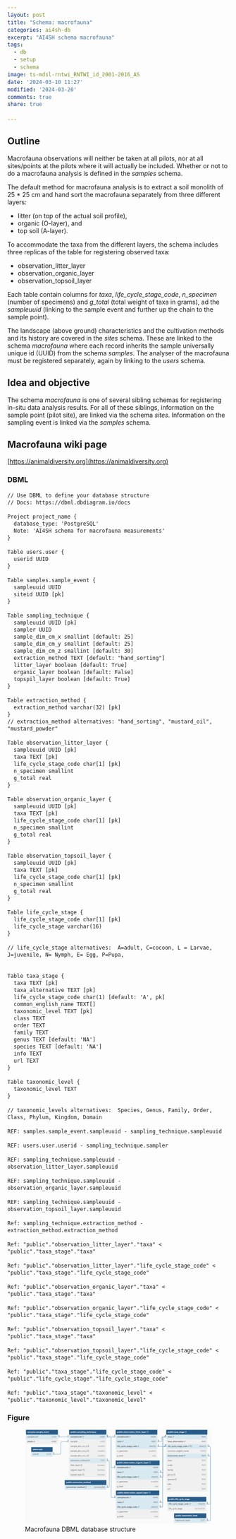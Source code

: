 ```yaml
---
layout: post
title: "Schema: macrofauna"
categories: ai4sh-db
excerpt: "AI4SH schema macrofauna"
tags:
  - db
  - setup
  - schema
image: ts-mdsl-rntwi_RNTWI_id_2001-2016_AS
date: '2024-03-10 11:27'
modified: '2024-03-20'
comments: true
share: true

---
```


## Outline

Macrofauna observations will neither be taken at all pilots, nor at all sites/points at the pilots where it will actually be included. Whether or not to do a macrofauna analysis is defined in the _samples_ schema.

The default method for macrofauna analysis is to extract a soil monolith of 25 * 25 cm and hand sort the macrofauna separately from three different layers:

- litter (on top of the actual soil profile),
- organic (O-layer), and
- top soil (A-layer).

To accommodate the taxa from the different layers, the schema includes three replicas of the table for registering observed taxa:

- observation_litter_layer
- observation_organic_layer
- observation_topsoil_layer

Each table contain columns for _taxa_, _life_cycle_stage_code_, _n_specimen_ (number of specimens) and _g_total_ (total weight of taxa in grams), ad the _sampleuuid_ (linking to the sample event and further up the chain to the sample point).

The landscape (above ground) characteristics and the cultivation methods and its history are covered in the _sites_ schema. These are linked to the schema _macrofauna_ where each record inherits the sample universally unique id (UUID) from the schema _samples_. The analyser of the macrofauna must be registered separately, again by linking to the _users_ schema.

## Idea and objective

The schema _macrofauna_ is one of several sibling schemas for registering in-situ data analysis results. For all of these siblings, information on the sample point (pilot site), are linked via the schema _sites_. Information on the sampling event is linked via the _samples_ schema.


## Macrofauna wiki page

[https://animaldiversity.org](https://animaldiversity.org)

### DBML

```
// Use DBML to define your database structure
// Docs: https://dbml.dbdiagram.io/docs

Project project_name {
  database_type: 'PostgreSQL'
  Note: 'AI4SH schema for macrofauna measurements'
}

Table users.user {
  userid UUID
}

Table samples.sample_event {
  sampleuuid UUID
  siteid UUID [pk]
}

Table sampling_technique {
  sampleuuid UUID [pk]
  sampler UUID
  sample_dim_cm_x smallint [default: 25]
  sample_dim_cm_y smallint [default: 25]
  sample_dim_cm_z smallint [default: 30]
  extraction_method TEXT [default: "hand_sorting"]
  litter_layer boolean [default: True]
  organic_layer boolean [default: False]
  topspil_layer boolean [default: True]
}

Table extraction_method {
  extraction_method varchar(32) [pk]
}
// extraction_method alternatives: "hand_sorting", "mustard_oil", "mustard_powder"

Table observation_litter_layer {
  sampleuuid UUID [pk]
  taxa TEXT [pk]
  life_cycle_stage_code char[1] [pk]
  n_specimen smallint
  g_total real  
}

Table observation_organic_layer {
  sampleuuid UUID [pk]
  taxa TEXT [pk]
  life_cycle_stage_code char[1] [pk]
  n_specimen smallint
  g_total real
}

Table observation_topsoil_layer {
  sampleuuid UUID [pk]
  taxa TEXT [pk]
  life_cycle_stage_code char[1] [pk]
  n_specimen smallint
  g_total real
}

Table life_cycle_stage {
  life_cycle_stage_code char[1] [pk]
  life_cycle_stage varchar(16)
}

// life_cycle_stage alternatives:  A=adult, C=cocoon, L = Larvae, J=juvenile, N= Nymph, E= Egg, P=Pupa,


Table taxa_stage {
  taxa TEXT [pk]
  taxa_alternative TEXT [pk]
  life_cycle_stage_code char(1) [default: 'A', pk]
  common_english_name TEXT[]
  taxonomic_level TEXT [pk]
  class TEXT
  order TEXT
  family TEXT
  genus TEXT [default: 'NA']
  species TEXT [default: 'NA']
  info TEXT
  url TEXT
}

Table taxonomic_level {
  taxonomic_level TEXT
}

// taxonomic_levels alternatives:  Species, Genus, Family, Order, Class, Phylum, Kingdom, Domain

REF: samples.sample_event.sampleuuid - sampling_technique.sampleuuid

REF: users.user.userid - sampling_technique.sampler

REF: sampling_technique.sampleuuid - observation_litter_layer.sampleuuid

REF: sampling_technique.sampleuuid - observation_organic_layer.sampleuuid

REF: sampling_technique.sampleuuid - observation_topsoil_layer.sampleuuid

Ref: sampling_technique.extraction_method - extraction_method.extraction_method

Ref: "public"."observation_litter_layer"."taxa" < "public"."taxa_stage"."taxa"

Ref: "public"."observation_litter_layer"."life_cycle_stage_code" < "public"."taxa_stage"."life_cycle_stage_code"

Ref: "public"."observation_organic_layer"."taxa" < "public"."taxa_stage"."taxa"

Ref: "public"."observation_organic_layer"."life_cycle_stage_code" < "public"."taxa_stage"."life_cycle_stage_code"

Ref: "public"."observation_topsoil_layer"."taxa" < "public"."taxa_stage"."taxa"

Ref: "public"."observation_topsoil_layer"."life_cycle_stage_code" < "public"."taxa_stage"."life_cycle_stage_code"

Ref: "public"."taxa_stage"."life_cycle_stage_code" < "public"."life_cycle_stage"."life_cycle_stage_code"

Ref: "public"."taxa_stage"."taxonomic_level" < "public"."taxonomic_level"."taxonomic_level"

```

### Figure

<figure>
<a href="../../images/DBML_schema-macrofauna.png">
<img src="../../images/DBML_schema-macrofauna.png"></a>
<figcaption>Macrofauna DBML database structure</figcaption>
</figure>
